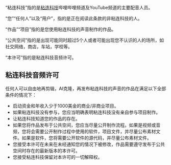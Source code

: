 “粘连科技”指的是[粘连科技](https://space.bilibili.com/248582596)哔哩哔哩频道及YouTube频道的主要配音人员。

“您”“任何人”以及“用户”，指的是正在阅读此条款的非粘连科技的人。

“作品”“项目”指的是您使用粘连科技的声音制作的作品。

“公共空间”指的是出现可能同时超过5个人或者可能出现您不认识的人的场所，如社交网络，商店，车站，学校等。

“本许可”指的是粘连科技音频许可。
## 粘连科技音频许可
任何人可以自由地再剪辑，AI克隆，再发布粘连科技的声音的作品在满足以下全部条件的情况下：
- 启动资金和年收入少于1000美金的商业/非商业项目。
- 如果粘连科技没有参与，您应当明确表明粘连科技没有亲自参与项目制作。
- 让粘连科技知道您的作品的存在。
- 如果您将作品发布于公共空间，您应当尽量公开制作流程。如果是视频或音频，您将会需要公开制作过程中使用的软件，项目文件，并尽量公布素材文件。如果是软件，您将需要公开软件的源代码，并尽量公布素材文件。
- 您接受本许可在未来在未经通知您的情况下被修改，作品需要遵守发布于公共空间时存在的最新版本的本许可。
- 您接受粘连科技保留对本许可的一切解释权。
